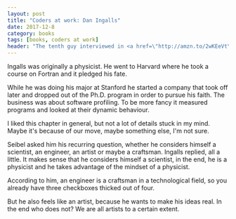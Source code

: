 ```yaml
---
layout: post
title: "Coders at work: Dan Ingalls"
date: 2017-12-8
category: books
tags: [books, coders at work]
header: "The tenth guy interviewed in <a href=\"http://amzn.to/2wKEeVt\">Coders at Work: Reflections on the Craft of Programming</a> is <a href=\"https://twitter.com/daningalls?lang=en\">Dan Ingalls</a>, according to Seibel, the \"mother of Smalltalk\"."
---
```


Ingalls was originally a physicist. He went to Harvard where he took a course on Fortran and it pledged his fate. 

While he was doing his major at Stanford he started a company that took off later and dropped out of the Ph.D. program in order to pursue his faith. The business was about software profiling. To be more fancy it measured programs and looked at their dynamic behaviour.

I liked this chapter in general, but not a lot of details stuck in my mind. Maybe it's because of our move, maybe something else, I'm not sure.

Seibel asked him his recurring question, whether he considers himself a scientist, an engineer, an artist or maybe a craftsman. Ingalls replied, all a little. It makes sense that he considers himself a scientist, in the end, he is a physicist and he takes advantage of the mindset of a physicist.

According to him, an engineer is a craftsman in a technological field, so you already have three checkboxes thicked out of four.

But he also feels like an artist, because he wants to make his ideas real. In the end who does not? We are all artists to a certain extent.